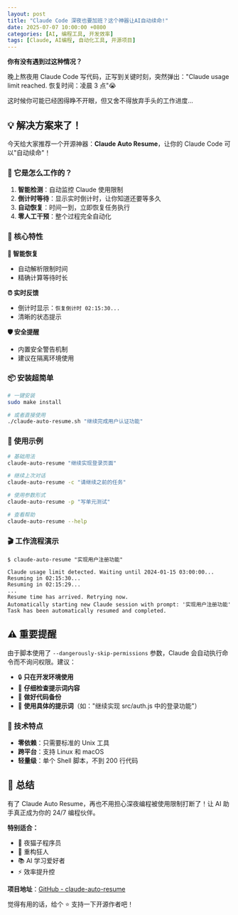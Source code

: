 ```yaml
---
layout: post
title: "Claude Code 深夜也要加班？这个神器让AI自动续命!"
date: 2025-07-07 10:00:00 +0800
categories: [AI, 编程工具, 开发效率]
tags: [Claude, AI编程, 自动化工具, 开源项目]
---
```


**你有没有遇到过这种情况？**

晚上熬夜用 Claude Code 写代码，正写到关键时刻，突然弹出："Claude usage limit reached. 恢复时间：凌晨 3 点"😭

这时候你可能已经困得睁不开眼，但又舍不得放弃手头的工作进度...

## 💡 解决方案来了！

今天给大家推荐一个开源神器：**Claude Auto Resume**，让你的 Claude Code 可以"自动续命"！

### 🔧 它是怎么工作的？

1. **智能检测**：自动监控 Claude 使用限制
2. **倒计时等待**：显示实时倒计时，让你知道还要等多久
3. **自动恢复**：时间一到，立即恢复任务执行
4. **零人工干预**：整个过程完全自动化

### 🎯 核心特性

**🔄 智能恢复**

- 自动解析限制时间
- 精确计算等待时长

**⏰ 实时反馈**

- 倒计时显示：`恢复倒计时 02:15:30...`
- 清晰的状态提示

**🛡️ 安全提醒**

- 内置安全警告机制
- 建议在隔离环境使用

### 📦 安装超简单

```bash
# 一键安装
sudo make install

# 或者直接使用
./claude-auto-resume.sh "继续完成用户认证功能"
```

### 💎 使用示例

```bash
# 基础用法
claude-auto-resume "继续实现登录页面"

# 继续上次对话
claude-auto-resume -c "请继续之前的任务"

# 使用参数形式
claude-auto-resume -p "写单元测试"

# 查看帮助
claude-auto-resume --help
```

### 🎬 工作流程演示

```
$ claude-auto-resume "实现用户注册功能"

Claude usage limit detected. Waiting until 2024-01-15 03:00:00...
Resuming in 02:15:30...
Resuming in 02:15:29...
...
Resume time has arrived. Retrying now.
Automatically starting new Claude session with prompt: '实现用户注册功能'
Task has been automatically resumed and completed.
```

## ⚠️ 重要提醒

由于脚本使用了 `--dangerously-skip-permissions` 参数，Claude 会自动执行命令而不询问权限。建议：

- 🔒 **只在开发环境使用**
- 📝 **仔细检查提示词内容**
- 💾 **做好代码备份**
- 🎯 **使用具体的提示词**（如："继续实现 src/auth.js 中的登录功能"）

### 🔧 技术特点

- **零依赖**：只需要标准的 Unix 工具
- **跨平台**：支持 Linux 和 macOS
- **轻量级**：单个 Shell 脚本，不到 200 行代码

## 🎉 总结

有了 Claude Auto Resume，再也不用担心深夜编程被使用限制打断了！让 AI 助手真正成为你的 24/7 编程伙伴。

**特别适合：**

- 🌙 夜猫子程序员
- 🔧 重构狂人
- 📚 AI 学习爱好者
- ⚡ 效率提升控

**项目地址**：[GitHub - claude-auto-resume](https://github.com/terryso/claude-auto-resume)

觉得有用的话，给个 ⭐️ 支持一下开源作者吧！ 